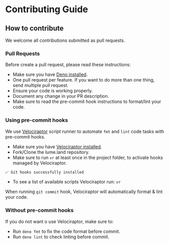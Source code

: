 # Contributing Guide

## How to contribute

We welcome all contributions submitted as pull requests.

### Pull Requests

Before create a pull request, please read these instructions:

- Make sure you have [Deno installed](https://deno.land/#installation).
- One pull request per feature. If you want to do more than one thing, send
  multiple pull request.
- Ensure your code is working properly.
- Document any change in your PR description.
- Make sure to read the pre-commit hook instructions to format/lint your code.

### Using pre-commit hooks

We use [Velociraptor](https://velociraptor.run/) script runner to automate `fmt`
and `lint` code tasks with pre-commit hooks.

- Make sure you have
  [Velociraptor installed](https://velociraptor.run/docs/installation/).
- Fork/Clone the lume.land repository.
- Make sure to run `vr` at least once in the project folder, to activate hooks
  managed by Velociraptor.

```js
✅ Git hooks successfully installed
```

- To see a list of available scripts Velociraptor run: `vr`

When running `git commit` hook, Velociraptor will automatically format & lint
your code.

### Without pre-commit hooks

If you do not want o use Velociraptor, make sure to:

- Run `deno fmt` to fix the code format before commit.
- Run `deno lint` to check linting before commit.
